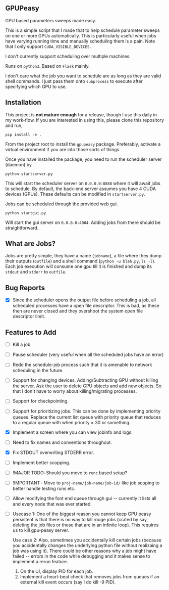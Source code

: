 ## GPUPeasy

GPU based parameters sweeps made easy.

This is a simple script that I made that to help schedule parameter sweeps on
one or more GPUs automatically. This is particularly useful when jobs have
varying running time and manually scheduling them is a pain. Note that I only
support `CUDA_VISIBLE_DEVICES`.

I don't currently support scheduling over multiple machines.

Runs on `python3`. Based on `Flask` mainly.

I don't care what the job you want to schedule are as long as they are valid
shell commands. I just pass them onto `subprocess` to execute after specifying
which GPU to use.

## Installation

This project is **not mature enough** for a release, though I use this daily in
my work-flow. If you are interested in using this, please clone this repository
and run,
```
pip install -e .
```
From the project root to install the `gpupeasy` package. Preferably, activate a
virtual environment if you are into those sorts of things.

Once you have installed the package, you need to run the scheduler server
(daemon) by
```
python startserver.py
```

This will start the scheduler server on `0.0.0.0:8888` where it will await jobs
to schedule. By default, the back-end server assumes you have 4 CUDA devices
(GPUs). These defaults can be modified in  `startserver.py`.

Jobs can be scheduled through the provided web gui.
```
python startgui.py
```
Will start the gui server on `0.0.0.0:4004`. Adding jobs from there should be
straightforward.

## What are Jobs?
Jobs are pretty simple, they have a name (`jobname`), a file where they dump
their outputs (`outfile`) and a shell command (`python -u blah.py`, `ls -l`).
Each job execution will consume one gpu till it is finished and dump its
`stdout` and `stderr` to `outfile`. 

## Bug Reports
- [X] Since the scheduler opens the output file before scheduling a job, all
  scheduled processes have a open file descriptor. This is bad, as these then
  are never closed and they overshoot the system open file descriptor limit.

## Features to Add
- [ ] Kill a job
- [ ] Pause scheduler (very useful when all the scheduled jobs have an error)
- [ ] Redo the schedule-job process such that it is amenable to network
  scheduling in the future.
- [ ] Support for changing devices. Adding/Subtracting GPU without killing the
  server. Ask the user to delete GPU objects and add new objects. So that I
  don't have to worry about killing/migrating processes.
- [ ] Support for checkpointing.
- [ ] Support for prioritizing jobs. This can be done by implementing priority
  queues. Replace the current list queue with priority queue that reduces to a
  regular queue with when priority = 30 or something.
- [X] Implement a screen where you can view jobinfo and logs.
- [ ] Need to fix names and conventions throughout. 
- [X] Fix STDOUT overwriting STDERR error.
- [ ] Implement better scopping.
- [ ] !MAJOR TODO: Should you move to `runc` based setup?
- [ ] !IMPORTANT : Move to `proj-name/job-name/job-id/` like job scoping to
better handle testing runs etc.
- [ ] Allow modifying the font end queue through gui -- currently it lists all
    and every node that was ever started.
- [ ] Usecase 1: One of the biggest reason you cannot keep GPU peasy persistent
    is that there is no way to kill rouge jobs (crated by say, deleting the job
    files or those that are in an infinite loop). This requires us to kill
    gpu-peasy server. 

    Use case 2: Also, sometimes you accidentally kill certain jobs (because you
    accidentally changes the underlying python file without realizaing a job
    was using it). There could be other reasons why a job might have failed --
    errors in the code while debugging and it makes sense to implement a rerun
    feature.

    1. On the UI, display PID for each job.
    2. Implement a heart-beat check that removes jobs from queues if an
       external kill event occurs (say I do kill -9 PID).
